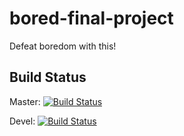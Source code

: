 # bored-final-project
Defeat boredom with this!

## Build Status

Master: [![Build Status](https://travis-ci.com/MartinFlores751/bored-final-project.svg?token=bGJPjT7pDbQr4JGLbxns&branch=master)](https://travis-ci.com/MartinFlores751/bored-final-project)

Devel: [![Build Status](https://travis-ci.com/MartinFlores751/bored-final-project.svg?token=bGJPjT7pDbQr4JGLbxns&branch=devel)](https://travis-ci.com/MartinFlores751/bored-final-project)
